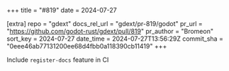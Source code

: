 +++
title = "#819"
date = 2024-07-27

[extra]
repo = "gdext"
docs_rel_url = "gdext/pr-819/godot"
pr_url = "https://github.com/godot-rust/gdext/pull/819"
pr_author = "Bromeon"
sort_key = 2024-07-27
date_time = 2024-07-27T13:56:29Z
commit_sha = "0eee46ab77131200ee68d4fbb0a118390cb11419"
+++

Include `register-docs` feature in CI
